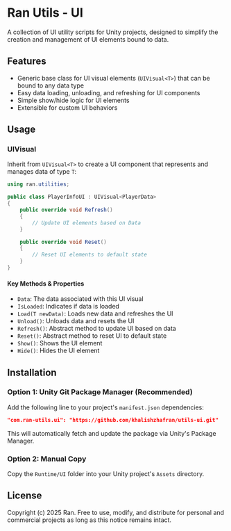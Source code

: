 # Ran Utils - UI

A collection of UI utility scripts for Unity projects, designed to simplify the creation and management of UI elements bound to data.

## Features

-   Generic base class for UI visual elements (`UIVisual<T>`) that can be bound to any data type
-   Easy data loading, unloading, and refreshing for UI components
-   Simple show/hide logic for UI elements
-   Extensible for custom UI behaviors

## Usage

### UIVisual<T>

Inherit from `UIVisual<T>` to create a UI component that represents and manages data of type `T`:

```csharp
using ran.utilities;

public class PlayerInfoUI : UIVisual<PlayerData>
{
    public override void Refresh()
    {
        // Update UI elements based on Data
    }

    public override void Reset()
    {
        // Reset UI elements to default state
    }
}
```

#### Key Methods & Properties

-   `Data`: The data associated with this UI visual
-   `IsLoaded`: Indicates if data is loaded
-   `Load(T newData)`: Loads new data and refreshes the UI
-   `Unload()`: Unloads data and resets the UI
-   `Refresh()`: Abstract method to update UI based on data
-   `Reset()`: Abstract method to reset UI to default state
-   `Show()`: Shows the UI element
-   `Hide()`: Hides the UI element

## Installation

### Option 1: Unity Git Package Manager (Recommended)

Add the following line to your project's `manifest.json` dependencies:

```json
"com.ran-utils.ui": "https://github.com/khalishzhafran/utils-ui.git"
```

This will automatically fetch and update the package via Unity's Package Manager.

### Option 2: Manual Copy

Copy the `Runtime/UI` folder into your Unity project's `Assets` directory.

## License

Copyright (c) 2025 Ran. Free to use, modify, and distribute for personal and commercial projects as long as this notice remains intact.
